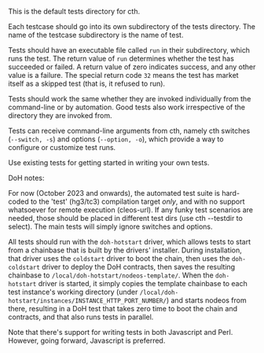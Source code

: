 
This is the default tests directory for cth.

Each testcase should go into its own subdirectory of the tests directory. The name of the testcase subdirectory is the name of test.

Tests should have an executable file called `run` in their subdirectory, which runs the test. The return value of `run` determines whether the test has succeeded or failed. A return value of zero indicates success, and any other value is a failure. The special return code `32` means the test has market itself as a skipped test (that is, it refused to run).

Tests should work the same whether they are invoked individually from the command-line or by automation. Good tests also work irrespective of the directory they are invoked from.

Tests can receive command-line arguments from cth, namely cth switches (`--switch, -s`) and options (`--option, -o`), which provide a way to configure or customize test runs.

Use existing tests for getting started in writing your own tests.

DoH notes:

For now (October 2023 and onwards), the automated test suite is hard-coded to the 'test' (hg3/tc3) compilation target *only*, and with no support whatsoever for remote execution (cleos-url). If any funky test scenarios are needed, those should be placed in different test dirs (use cth --testdir to select). The main tests will simply ignore switches and options.

All tests should run with the `doh-hotstart` driver, which allows tests to start from a chainbase that is built by the drivers' installer. During installation, that driver uses the `coldstart` driver to boot the chain, then uses the `doh-coldstart` driver to deploy the DoH contracts, then saves the resulting chainbase to `/local/doh-hotstart/nodeos-template/`. When the `doh-hotstart` driver is started, it simply copies the template chainbase to each test instance's working directory (under `/local/doh-hotstart/instances/INSTANCE_HTTP_PORT_NUMBER/`) and starts nodeos from there, resulting in a DoH test that takes zero time to boot the chain and contracts, and that also runs tests in parallel.

Note that there's support for writing tests in both Javascript and Perl. However, going forward, Javascript is preferred.
